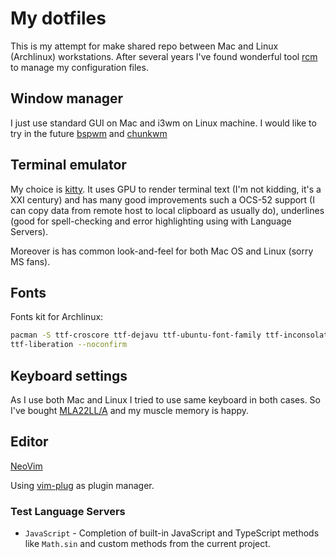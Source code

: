 # My dotfiles

This is my attempt for make shared repo between Mac and Linux (Archlinux) workstations. After several years I've found wonderful
tool [rcm](https://github.com/thoughtbot/rcm) to manage my configuration files.

## Window manager

I just use standard GUI on Mac and i3wm on Linux machine. I would like to try in the future [bspwm](https://github.com/baskerville/bspwm) and
[chunkwm](https://koekeishiya.github.io/chunkwm/)

## Terminal emulator

My choice is [kitty](https://sw.kovidgoyal.net/kitty/). It uses GPU to render
terminal text (I'm not kidding, it's a XXI century) and has many good
improvements such a OCS-52 support (I can copy data from remote host to local
clipboard as usually do), underlines (good for spell-checking and error
highlighting using with Language Servers).

Moreover is has common look-and-feel for both Mac OS and Linux (sorry MS fans).

## Fonts

Fonts kit for Archlinux:
```sh
pacman -S ttf-croscore ttf-dejavu ttf-ubuntu-font-family ttf-inconsolata
ttf-liberation --noconfirm
```

## Keyboard settings

As I use both Mac and Linux I tried to use same keyboard in both cases. So I've
bought [MLA22LL/A](https://www.amazon.com/gp/product/B01NABDNPH/) and my muscle
memory is happy.

## Editor

[NeoVim](https://neovim.io/)

Using [vim-plug](https://github.com/junegunn/vim-plug) as plugin manager.

### Test Language Servers

* `JavaScript` - Completion of built-in JavaScript and TypeScript methods like `Math.sin` and custom methods from the current project.
